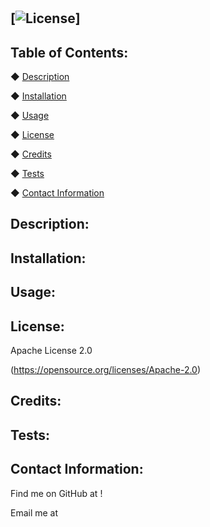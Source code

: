 
# 

## [![License](https://img.shields.io/badge/License-Apache_2.0-blue.svg)]

## Table of Contents:
◆ [Description](#description)

◆ [Installation](#installation)

◆ [Usage](#usage)

◆ [License](#license)

◆ [Credits](#credits)

◆ [Tests](#tests)

◆ [Contact Information](#contact-information)

## Description:


## Installation:


## Usage:


## License:
Apache License 2.0

(https://opensource.org/licenses/Apache-2.0)


## Credits:


## Tests:


## Contact Information:
Find me on GitHub at !

Email me at 
 